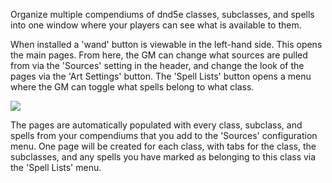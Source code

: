Organize multiple compendiums of dnd5e classes, subclasses, and spells into one window where your players can see what is available to them.

When installed a 'wand' button is viewable in the left-hand side. This opens the main pages. From here, the GM can change what sources are pulled from via the 'Sources' setting in the header, and change the look of the pages via the 'Art Settings' button. The 'Spell Lists' button opens a menu where the GM can toggle what spells belong to what class.

<img src="https://i.imgur.com/AGJCqgL.png">

The pages are automatically populated with every class, subclass, and spells from your compendiums that you add to the 'Sources' configuration menu. One page will be created for each class, with tabs for the class, the subclasses, and any spells you have marked as belonging to this class via the 'Spell Lists' menu.
